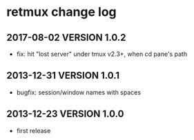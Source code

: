 # retmux change log

## 2017-08-02 VERSION 1.0.2
- fix: hit "lost server" under tmux v2.3+, when cd pane's path

## 2013-12-31 VERSION 1.0.1
- bugfix: session/window names with spaces

## 2013-12-23 VERSION 1.0.0       
- first release
